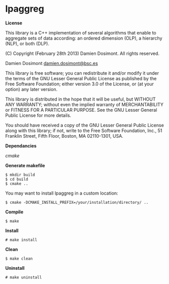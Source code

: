 lpaggreg
======

__License__

This library is a C++ implementation of several algorithms that enable
to aggregate sets of data according: an ordered dimension (OLP), a
hierarchy (NLP), or both (DLP). 

(C) Copyright (February 28th 2013) Damien Dosimont. All rights reserved.

Damien Dosimont <damien.dosimont@bsc.es>

This library is free software; you can redistribute it and/or modify it
under the terms of the GNU Lesser General Public License as published by
the Free Software Foundation; either version 3.0 of the License, or
(at your option) any later version.

This library is distributed in the hope that it will be useful, but
WITHOUT ANY WARRANTY; without even the implied warranty of MERCHANTABILITY
or FITNESS FOR A PARTICULAR PURPOSE. See the GNU Lesser General Public
License for more details.

You should have received a copy of the GNU Lesser General Public
License along with this library; if not, write to the Free Software
Foundation, Inc., 51 Franklin Street, Fifth Floor, Boston, MA  02110-1301,
USA.

__Dependancies__

*cmake*

__Generate makefile__

    $ mkdir build
    $ cd build
    $ cmake ..

You may want to install lpaggreg in a custom location:

    $ cmake -DCMAKE_INSTALL_PREFIX=/your/installation/directory/ ..

__Compile__

    $ make
		

__Install__

    # make install
		
__Clean__
		
    $ make clean

__Uninstall__
		
    # make uninstall
